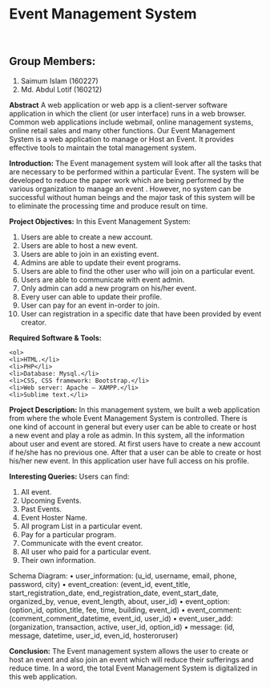 <h1>Event Management System</h1>

<br><h2>Group Members:</h2>
	<ol>
	<li>Saimum Islam (160227)</li>
	<li>Md. Abdul Lotif (160212)</li>
	</ol>

<b>Abstract</b> 
A web application or web app is a client-server software application in which the client (or user interface) runs in a web browser. Common web applications include webmail, online management systems, online retail sales and many other functions.
Our Event Management System is a web application to manage or Host an Event. It provides effective tools to maintain the total management system.


<b>Introduction:</b>
The Event management system will look after all the tasks that are necessary to be performed within a particular Event. The system will be developed to reduce the paper work which are being performed by the various organization to manage an event . However, no system can be successful without human beings and the major task of this system will be to eliminate the processing time and produce result on time.



<b>Project Objectives:</b>
In this Event Management System:<ol>
    <li>Users are able to create a new account.</li>
    <li>Users are able to host a new event. </li>
    <li>Users are able to join in an existing event. </li>
    <li>Admins are able to update their event programs.</li>
    <li>Users are able to find the other user who will join on a particular event.</li>
    <li>Users are able to communicate with event admin. </li>
    <li>Only admin can add a new program on his/her event.</li>
    <li>Every user can able to update their profile.</li>
    <li>User can pay for an event in-order to join.</li>
    <li>User can registration in a specific date that have been provided by event creator.</li>
</ol>


<b>Required Software & Tools:</b>
    
    <ol>
    <li>HTML.</li>
    <li>PHP</li>
    <li>Database: Mysql.</li>
    <li>CSS, CSS framework: Bootstrap.</li>
    <li>Web server: Apache – XAMPP.</li>
    <li>Sublime text.</li>
   </ol>



<b>Project Description:</b>
In this management system, we built a web application from where the whole
Event Management System is controlled. There is one kind of account in general but every user can be able to create or host a new event and play a role as admin. In this system, all the information about user and event are stored.
At first users have to create a new account if he/she has no previous one.
After that a user can be able to create or host his/her new event. In this application user have full access on his profile. 


<b>Interesting Queries:</b>
Users can find:<ol>
    <li>All event.</li>
    <li>Upcoming Events.</li>
    <li>Past Events.</li>
    <li>Event Hoster Name.</li>
    <li>All program List in a particular event.</li>
    <li>Pay for a particular program.</li>
    <li>Communicate with the event creator.</li>
    <li>All user who paid for a particular event.</li>
    <li>Their own information.</li> 
</ol>



Schema Diagram:
    • user_information: (u_id, username, email, phone, password, city)
    • event_creation: (event_id, event_title, start_registration_date, end_registration_date, event_start_date, organized_by, 		venue, event_length, about, user_id)
    • event_option: (option_id, option_title, fee, time, building, event_id)
    • event_comment: (comment_comment_datetime, event_id, user_id)
    • event_user_add: (organization, transaction, active, user_id, option_id)
    • message: (id,  message, datetime, user_id, even_id, hosteroruser)

<b>Conclusion:</b>
The Event management system allows the user to create or host an event and also join an event which will reduce their sufferings and reduce time. In a word, the total Event Management System is digitalized in this web application.
